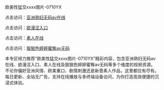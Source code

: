欧美性猛交xxxx图片-0710YX

点击访问：<a href="https://heiliaoow5kzm.pages.dev">亚洲熟妇无码av在线</a>

点击访问：<a href="https://heiliao2dmwwy.pages.dev">欲漫涩入口</a>

点击访问：<a href="https://heiliaoll4qsx.pages.dev">素人在线</a>

点击访问：<a href="https://heiliaowzu4ur.pages.dev">狠狠色婷婷蜜臀av无码</a>

本专区倾力推荐“欧美性猛交xxxx图片-0710YX”精彩内容，包含亚洲熟妇无码av在线、欲漫涩入口、素人在线及狠狠色婷婷蜜臀av无码等多个维度的视频资源。不论你偏好亚洲风情、欧美重口、剧情刺激还是新晋素人作品，这里都应有尽有。每日更新、全站无广告，支持在线播放与多终端设备访问，为你打造高效便捷的沉浸式体验。

<span style="display:none;">[Canonical link](https://github.com/tam20250710/so44)</span>
